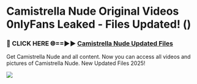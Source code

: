 # Camistrella Nude Original Videos 0nlyFans Leaked - Files Updated! ()

<h3>🔴 CLICK HERE 🌐==►► <a href="https://tinyurl.com/leaks-videos" rel="nofollow">Camistrella Nude Updated Files</a></h3>

Get Camistrella Nude and all content. Now you can access all videos and pictures of Camistrella Nude. New Updated Files 2025!

[![](https://i.imgur.com/KQgVmj3.gif)](https://tinyurl.com/leaks-videos)